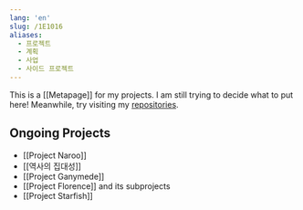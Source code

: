 ```yaml
---
lang: 'en'
slug: /1E1016
aliases:
  - 프로젝트
  - 계획
  - 사업
  - 사이드 프로젝트
---
```


This is a [[Metapage]] for my projects.
I am still trying to decide what to put here!
Meanwhile, try visiting my [repositories](https://github.com/anaclumos?tab=repositories&type=source).

## Ongoing Projects

- [[Project Naroo]]
- [[역사의 집대성]]
- [[Project Ganymede]]
- [[Project Florence]] and its subprojects
- [[Project Starfish]]
